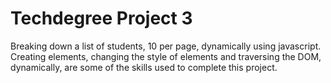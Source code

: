 # Techdegree Project 3
Breaking down a list of students, 10 per page, dynamically using javascript.
Creating elements, changing the style of elements and traversing the DOM, dynamically, are some
of the skills used to complete this project.
